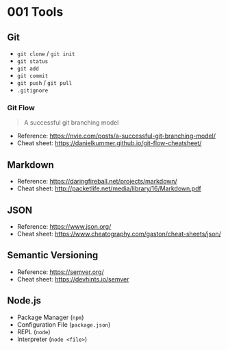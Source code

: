 001 Tools
=========

Git
---

  * `git clone` / `git init`
  * `git status`
  * `git add`
  * `git commit`
  * `git push` / `git pull`
  * `.gitignore`

### Git Flow

  > A successful git branching model

  * Reference: <https://nvie.com/posts/a-successful-git-branching-model/>
  * Cheat sheet: <https://danielkummer.github.io/git-flow-cheatsheet/>

Markdown
--------

  * Reference: <https://daringfireball.net/projects/markdown/>
  * Cheat sheet: <http://packetlife.net/media/library/16/Markdown.pdf>

JSON
----

  * Reference: <https://www.json.org/>
  * Cheat sheet: <https://www.cheatography.com/gaston/cheat-sheets/json/>

Semantic Versioning
-------------------

  * Reference: <https://semver.org/>
  * Cheat sheet: <https://devhints.io/semver>

Node.js
-------

  * Package Manager (`npm`)
  * Configuration File (`package.json`)
  * REPL (`node`)
  * Interpreter (`node <file>`)
